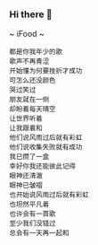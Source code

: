 ### Hi there 👋

~ iFood ~

```plain
都是你我年少的歌
歌声不再青涩
开始懂为何要挫折才成功
可怎么还没颜色
哭过笑过
朋友就在一侧
却盼着每天晴空
让世界听着
让我跟着和
他们说风雨过后就有彩虹
他们说收集失败就有成功
我已攒了一盒
幸好你我还能彼此记得
眼神还清澈
眼神已皱褶
也开始说风雨过后就有彩虹
也坦然平凡着
也许会有一首歌
至少我们没错过
总会有一天再一起和
```
